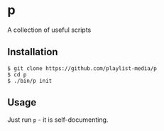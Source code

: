 # p

A collection of useful scripts

## Installation

```shell
$ git clone https://github.com/playlist-media/p
$ cd p
$ ./bin/p init
```

## Usage

Just run `p` - it is self-documenting.
